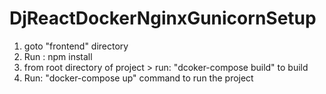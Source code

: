 # DjReactDockerNginxGunicornSetup

1. goto "frontend" directory 
2. Run : npm install
3. from root directory of project > run: "dcoker-compose build" to build
4. Run: "docker-compose up" command to run the project
